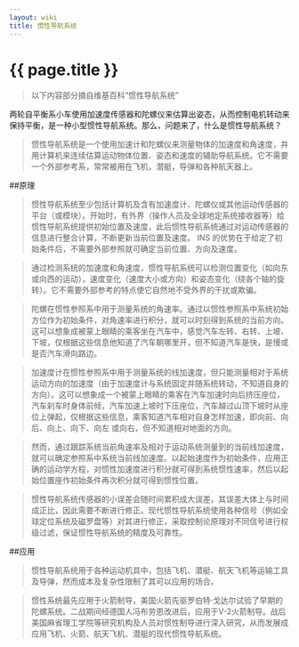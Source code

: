 ```yaml
---
layout: wiki
title: 惯性导航系统
---
```


# {{ page.title }}

> 以下内容部分摘自维基百科“惯性导航系统”

两轮自平衡系小车使用加速度传感器和陀螺仪来估算出姿态，从而控制电机转动来保持平衡，是一种小型惯性导航系统。那么，问题来了，什么是惯性导航系统？

> 惯性导航系统是一个使用加速计和陀螺仪来测量物体的加速度和角速度，并用计算机来连续估算运动物体位置、姿态和速度的辅助导航系统。它不需要一个外部参考系，常常被用在飞机，潜艇，导弹和各种航天器上。

##原理

> 惯性导航系统至少包括计算机及含有加速度计、陀螺仪或其他运动传感器的平台（或模块）。开始时，有外界（操作人员及全球地定系统接收器等）给惯性导航系统提供初始位置及速度，此后惯性导航系统通过对运动传感器的信息进行整合计算，不断更新当前位置及速度。 INS 的优势在于给定了初始条件后，不需要外部参照就可确定当前位置、方向及速度。

> 通过检测系统的加速度和角速度，惯性导航系统可以检测位置变化（如向东或向西的运动），速度变化（速度大小或方向）和姿态变化（绕各个轴的旋转）。它不需要外部参考的特点使它自然地不受外界的干扰或欺骗。

> 陀螺在惯性参照系中用于测量系统的角速率。通过以惯性参照系中系统初始方位作为初始条件，对角速率进行积分，就可以时刻得到系统的当前方向。这可以想象成被蒙上眼睛的乘客坐在汽车中，感觉汽车左转、右转、上坡、下坡，仅根据这些信息他知道了汽车朝哪里开，但不知道汽车是快，是慢或是否汽车滑向路边。

> 加速度计在惯性参照系中用于测量系统的线加速度，但只能测量相对于系统运动方向的加速度（由于加速度计与系统固定并随系统转动，不知道自身的方向）。这可以想象成一个被蒙上眼睛的乘客在汽车加速时向后挤压座位，汽车刹车时身体前倾，汽车加速上坡时下压座位，汽车越过山顶下坡时从座位上弹起，仅根据这些信息，乘客知道汽车相对自身怎样加速，即向前、向后、向上、向下、向左 或向右，但不知道相对地面的方向。

> 然而，通过跟踪系统当前角速率及相对于运动系统测量到的当前线加速度，就可以确定参照系中系统当前线加速度。以起始速度作为初始条件，应用正确的运动学方程，对惯性加速度进行积分就可得到系统惯性速率，然后以起始位置座作初始条件再次积分就可得到惯性位置。

> 惯性导航系统传感器的小误差会随时间累积成大误差，其误差大体上与时间成正比，因此需要不断进行修正。现代惯性导航系统使用各种信号（例如全球定位系统及磁罗盘等）对其进行修正，采取控制论原理对不同信号进行权级过滤，保证惯性导航系统的精度及可靠性。

##应用

> 惯性导航系统用于各种运动机具中，包括飞机、潜艇、航天飞机等运输工具及导弹，然而成本及复杂性限制了其可以应用的场合。

> 惯性系统最先应用于火箭制导，美国火箭先驱罗伯特·戈达尔试验了早期的陀螺系统。二战期间经德国人冯布劳恩改进后，应用于V-2火箭制导。战后美国麻省理工学院等研究机构及人员对惯性制导进行深入研究，从而发展成应用飞机、火箭、航天飞机、潜艇的现代惯性导航系统。